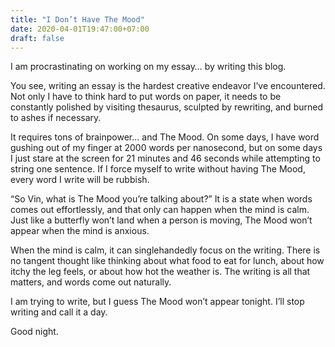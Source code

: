 ```yaml
---
title: "I Don’t Have The Mood"
date: 2020-04-01T19:47:00+07:00
draft: false
---
```


I am procrastinating on working on my essay… by writing this blog.

You see, writing an essay is the hardest creative endeavor I’ve encountered. Not only I have to think hard to put words on paper, it needs to be constantly polished by visiting thesaurus, sculpted by rewriting, and burned to ashes if necessary.

It requires tons of brainpower… and The Mood. On some days, I have word gushing out of my finger at 2000 words per nanosecond, but on some days I just stare at the screen for 21 minutes and 46 seconds while attempting to string one sentence. If I force myself to write without having The Mood, every word I write will be rubbish.

“So Vin, what is The Mood you’re talking about?” It is a state when words comes out effortlessly, and that only can happen when the mind is calm. Just like a butterfly won’t land when a person is moving, The Mood won’t appear when the mind is anxious.

When the mind is calm, it can singlehandedly focus on the writing. There is no tangent thought like thinking about what food to eat for lunch, about how itchy the leg feels, or about how hot the weather is. The writing is all that matters, and words come out naturally.

I am trying to write, but I guess The Mood won’t appear tonight. I’ll stop writing and call it a day.

Good night.